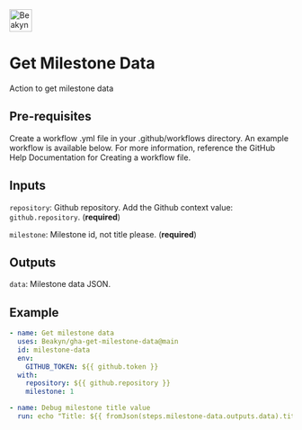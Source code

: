 <img src="https://beakyn.com/assets/beakyn-logo-v2-color.png" alt="Beakyn" height="40" />

# Get Milestone Data

Action to get milestone data

## Pre-requisites

Create a workflow .yml file in your .github/workflows directory. An example workflow is available below. For more information, reference the GitHub Help Documentation for Creating a workflow file.

## Inputs

`repository`: Github repository. Add the Github context value: `github.repository`. (**required**)

`milestone`: Milestone id, not title please. (**required**)

## Outputs

`data`: Milestone data JSON.

## Example

```yaml
- name: Get milestone data
  uses: Beakyn/gha-get-milestone-data@main
  id: milestone-data
  env:
    GITHUB_TOKEN: ${{ github.token }}
  with:
    repository: ${{ github.repository }}
    milestone: 1

- name: Debug milestone title value
  run: echo "Title: ${{ fromJson(steps.milestone-data.outputs.data).title }}"
```
